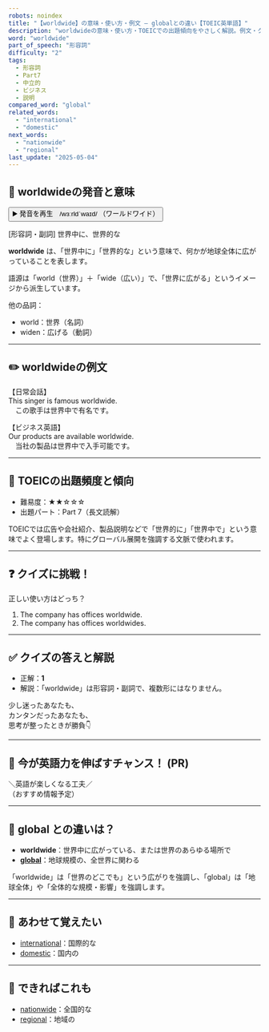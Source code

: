 ```yaml
---
robots: noindex
title: "【worldwide】の意味・使い方・例文 ― globalとの違い【TOEIC英単語】"
description: "worldwideの意味・使い方・TOEICでの出題傾向をやさしく解説。例文・クイズ付きでglobalとの違いもわかりやすく学べます。"
word: "worldwide"
part_of_speech: "形容詞"
difficulty: "2"
tags:
  - 形容詞
  - Part7
  - 中立的
  - ビジネス
  - 説明
compared_word: "global"
related_words:
  - "international"
  - "domestic"
next_words:
  - "nationwide"
  - "regional"
last_update: "2025-05-04"
---
```


## 🔰 worldwideの発音と意味

<button class="play-audio" onclick="playTTS('worldwide')">
  <span class="play-audio-main">
    ▶️ 発音を再生　/wɜːrldˈwaɪd/
  </span>
  <span class="play-audio-sub">
    （ワールドワイド）
  </span>
</button>

[形容詞・副詞] 世界中に、世界的な

**worldwide** は、「世界中に」「世界的な」という意味で、何かが地球全体に広がっていることを表します。

語源は「world（世界）」＋「wide（広い）」で、「世界に広がる」というイメージから派生しています。

他の品詞：  
- world：世界（名詞）
- widen：広げる（動詞）

---

## ✏️ worldwideの例文

【日常会話】  
This singer is famous worldwide.  
　この歌手は世界中で有名です。

【ビジネス英語】  
Our products are available worldwide.  
　当社の製品は世界中で入手可能です。

---

## 🎯 TOEICの出題頻度と傾向

- 難易度：★★☆☆☆
- 出題パート：Part 7（長文読解）

TOEICでは広告や会社紹介、製品説明などで「世界的に」「世界中で」という意味でよく登場します。特にグローバル展開を強調する文脈で使われます。

---

## ❓ クイズに挑戦！

正しい使い方はどっち？

1. The company has offices worldwide.  
2. The company has offices worldwides.

---

## ✅ クイズの答えと解説

- 正解：**1**
- 解説：「worldwide」は形容詞・副詞で、複数形にはなりません。

少し迷ったあなたも、  
カンタンだったあなたも、  
思考が整ったときが勝負👇️

---

## 🚀 今が英語力を伸ばすチャンス！ (PR)

<div class="info-center">
＼英語が楽しくなる工夫／<br>  
（おすすめ情報予定）
</div>

---

## 🤔  global との違いは？

- **worldwide**：世界中に広がっている、または世界のあらゆる場所で
- **[global](/word/global/)**：地球規模の、全世界に関わる

「worldwide」は「世界のどこでも」という広がりを強調し、「global」は「地球全体」や「全体的な規模・影響」を強調します。

---

## 🧩 あわせて覚えたい

- [international](/word/international/)：国際的な
- [domestic](/word/domestic/)：国内の

---

## 📖 できればこれも

- [nationwide](/word/nationwide/)：全国的な
- [regional](/word/regional/)：地域の

<!-- cvid: aid33_bid25 -->
